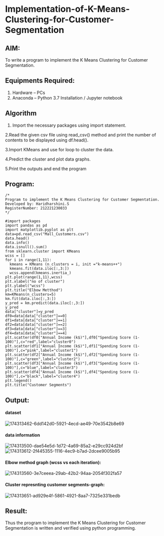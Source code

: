 # Implementation-of-K-Means-Clustering-for-Customer-Segmentation

## AIM:
To write a program to implement the K Means Clustering for Customer Segmentation.

## Equipments Required:
1. Hardware – PCs
2. Anaconda – Python 3.7 Installation / Jupyter notebook

## Algorithm
1. Import the necessary packages using import statement.

2.Read the given csv file using read_csv() method and print the number of contents to be displayed using df.head().

3.Import KMeans and use for loop to cluster the data.

4.Predict the cluster and plot data graphs.

5.Print the outputs and end the program 

## Program:
```
/*
Program to implement the K Means Clustering for Customer Segmentation.
Developed by: Haridharshini.S
RegisterNumber: 212221230033 
*/
```
```
#import packages
import pandas as pd
import matplotlib.pyplot as plt
data=pd.read_csv("Mall_Customers.csv")
data.head()
data.info()
data.isnull().sum()
from sklearn.cluster import KMeans
wcss = []
for i in range(1,11):
  kmeans = KMeans (n_clusters = i, init ="k-means++")
  kmeans.fit(data.iloc[:,3:])
  wcss.append(kmeans.inertia_)
plt.plot(range(1,11),wcss)
plt.xlabel("no of cluster")
plt.ylabel("wcss")
plt.title("Elbow Metthod")
km=KMeans(n_clusters=5)
km.fit(data.iloc[:,3:])
y_pred = km.predict(data.iloc[:,3:])
y_pred
data["cluster"]=y_pred
df0=data[data["cluster"]==0]
df1=data[data["cluster"]==1]
df2=data[data["cluster"]==2]
df3=data[data["cluster"]==3]
df4=data[data["cluster"]==4]
plt.scatter(df0["Annual Income (k$)"],df0["Spending Score (1-100)"],c="red",label="cluster0")
plt.scatter(df1["Annual Income (k$)"],df1["Spending Score (1-100)"],c="pink",label="cluster1")
plt.scatter(df2["Annual Income (k$)"],df2["Spending Score (1-100)"],c="green",label="cluster2")
plt.scatter(df3["Annual Income (k$)"],df3["Spending Score (1-100)"],c="blue",label="cluster3")
plt.scatter(df4["Annual Income (k$)"],df4["Spending Score (1-100)"],c="black",label="cluster4")
plt.legend()
plt.title("Customer Segments")
```

## Output:
#### dataset
![174313462-6dd142d0-5921-4ecd-ae49-70e3542b8e69](https://user-images.githubusercontent.com/94168395/202342712-0e97fb07-a510-465c-b010-22cbd7e172dc.png)
#### data information
![174313500-dae54e5d-1d72-4a69-85a2-e29cc924d2bf](https://user-images.githubusercontent.com/94168395/202342812-f10184fa-89e6-46f5-9e57-5835119b45db.png)
![174313612-2f445355-1116-4ec9-b7ad-2dcee9005b95](https://user-images.githubusercontent.com/94168395/202342877-7e4db783-23d6-4c33-b844-c14a65952784.png)
#### Elbow method graph (wcss vs each iteration):
![174313560-3e7ceeea-29ab-42b2-94aa-2054f302fa57](https://user-images.githubusercontent.com/94168395/202342930-2f6022fe-46b4-404f-a26b-72e347b16add.png)
#### Cluster represnting customer segments-graph:
![174313651-ad929e4f-5861-4921-8aa7-7325e331bedb](https://user-images.githubusercontent.com/94168395/202342985-3b21510f-34a7-43c6-a949-0c2a2c63ad58.png)



## Result:
Thus the program to implement the K Means Clustering for Customer Segmentation is written and verified using python programming.
